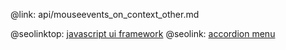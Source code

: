 @link: api/mouseevents_on_context_other.md

@seolinktop: [javascript ui framework](https://webix.com)
@seolink: [accordion menu](https://webix.com/widget/accordion/)